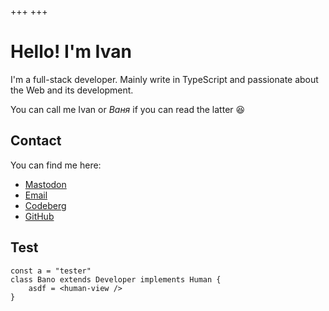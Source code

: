 +++
+++

# Hello! I'm Ivan

I'm a full-stack developer. Mainly write in TypeScript and passionate about the Web and its development.

You can call me Ivan or _Ваня_ if you can read the latter 😆


## Contact
You can find me here:
- <a href="https://mastodon.ml/@bano" rel="me">Mastodon</a>
- <a href="mailto:REMOVE-TO-NOT-GET-INTO-SPAM-me@bano.dev" rel="me">Email</a>
- <a href="https://codeberg.org/bano" rel="me">Codeberg</a>
- <a href="https://github.com/banonotit" rel="me">GitHub</a>

## Test

```tsx
const a = "tester"
class Bano extends Developer implements Human {
    asdf = <human-view />
}
```

